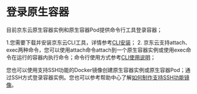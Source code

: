 
# 登录原生容器

目前京东云原生容器实例和原生容器Pod提供命令行工具登录容器；

1.您需要下载并安装京东云CLI工具，详情参考[CLI安装][1]；
2. 京东云支持attach、exec两种命令，您可以使用attach命令attach到一个原生容器实例或使用exec命令在运行的容器内执行命令；命令行使用方式参考[CLI使用说明][2]；

您也可以使用支持SSH功能的Docker镜像创建原生容器实例或原生容器Pod；通过SSH方式登录容器实例。您也可以参考帮助中心了解[如何制作支持SSH功能镜像][3]。


  [1]: https://docs.jdcloud.com/cn/cli/introduction
  [2]: https://docs.jdcloud.com/cn/cli/usage
  [3]: https://docs.jdcloud.com/cn/native-container/create-ssh-image